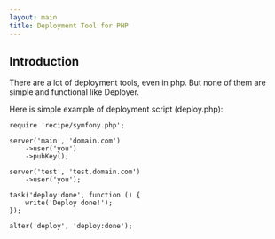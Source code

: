 ```yaml
---
layout: main
title: Deployment Tool for PHP
---
```

<h2>
    <a name="introduction" class="anchor" href="#introduction"><span class="octicon octicon-link"></span></a>Introduction
</h2>

<p>There are a lot of deployment tools, even in php. But none of them are simple and functional like Deployer.</p>

<p>Here is simple example of deployment script (deploy.php):</p>

```
require 'recipe/symfony.php';

server('main', 'domain.com')
    ->user('you')
    ->pubKey();

server('test', 'test.domain.com')
    ->user('you');

task('deploy:done', function () {
    write('Deploy done!');
});

alter('deploy', 'deploy:done');
```